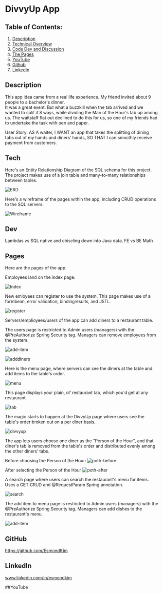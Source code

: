# DivvyUp App

## Table of Contents:

1. [Description](#description)
2. [Technical Overview](#Tech)
3. [Code Dev and Discussion](#Dev)
4. [The Pages](#Pages)
5. [YouTube](#YouTube)
6. [Github](#Github)
7. [LinkedIn](#LinkedIn)


## Description

This app idea came from a real life experience.  My friend invited about 9 people to a bachelor's dinner.  
It was a great event.  But what a buzzkill when the tab arrived and we wanted to split it 8 ways, while
dividing the Man of the Hour's tab up among us.  The waitstaff flat out declined to do this for us, so one
of my friends had to undertake the task with pen and paper.

User Story:
AS A waiter,
I WANT an app that takes the splitting of dining tabs out of my hands and diners' hands,
SO THAT I can smoothly receive payment from customers.

## Tech
Here's an Entity Relationship Diagram of the SQL schema for this project.  The project makes use of a join table and many-to-many relationships between tables.

![ERD](/src/main/webapp/public/images/PresentationERD.jpg)

Here's a wireframe of the pages within the app, including CRUD operations to the SQL servers.

![Wireframe](/src/main/webapp/public/images/divvyup_capstone.jpg)

## Dev
Lambdas vs SQL native and chiseling down into Java data. FE vs BE Math

## Pages
Here are the pages of the app:

Employees land on the index page:

![Index](/src/main/webapp/public/images/index_cropped.jpg)

New emloyees can register to use the system.  This page makes use of a formbean, error validation, bindingresults, and JSTL.

![register](/src/main/webapp/public/images/register.jpg)

Servers/emplioyees/users of the app can add diners to a restaurant table.

The users page is restricted to Admin users (managers) with the @PreAuthorize Spring Security tag.  Managers can remove employees from the system.

![add-item](/src/main/webapp/public/images/users.jpg)

![adddiners](/src/main/webapp/public/images/adddiners.jpg)

Here is the menu page, where servers can see the diners at the table and add items to the table's order.

![menu](/src/main/webapp/public/images/menu.jpg)

This page displays your plain, ol' restaurant tab, which you'd get at any restaurant.

![tab](/src/main/webapp/public/images/tab.jpg)

The magic starts to happen at the DivvyUp page where users see the table's order broken out on a per diner basis.

![divvyup](/src/main/webapp/public/images/divvyup.jpg)

The app lets users choose one diner as the "Person of the Hour", and that diner's tab is removed from the table's order and distributed evenly among the other diners' tabs.

Before choosing the Person of the Hour:
![poth-before](/src/main/webapp/public/images/poth-before.jpg)

After selecting the Person of the Hour
![poth-after](/src/main/webapp/public/images/poth-after.jpg)

A search page where users can search the restaurant's menu for items.  Uses a GET CRUD and @RequestParam Spring annotation.

![search](/src/main/webapp/public/images/search.jpg)

The add item to menu page is restricted to Admin users (managers) with the @PreAuthorize Spring Security tag.  Managers can add dishes to the restaurant's menu.

![add-item](/src/main/webapp/public/images/add-item.jpg)

## GitHub

https://github.com/EsmondKim

## LinkedIn

www.linkedin.com/in/esmondkim

##YouTube

[Link to YouTube demo of project.]: (https://www.youtube.com/watch?v=wA98BojvYpA&t=42s)

